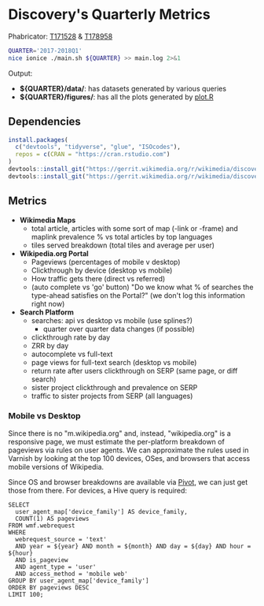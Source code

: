 # Discovery's Quarterly Metrics

Phabricator: [T171528](https://phabricator.wikimedia.org/T171528) & [T178958](https://phabricator.wikimedia.org/T178958)

```bash
QUARTER='2017-2018Q1'
nice ionice ./main.sh ${QUARTER} >> main.log 2>&1
```

Output:

- **${QUARTER}/data/**: has datasets generated by various queries
- **${QUARTER}/figures/**: has all the plots generated by [plot.R](plot.R)

## Dependencies

```R
install.packages(
  c("devtools", "tidyverse", "glue", "ISOcodes"),
  repos = c(CRAN = "https://cran.rstudio.com")
)
devtools::install_git("https://gerrit.wikimedia.org/r/wikimedia/discovery/wmf")
devtools::install_git("https://gerrit.wikimedia.org/r/wikimedia/discovery/polloi")
```

## Metrics

- **Wikimedia Maps**
  - total article, articles with some sort of map (-link or -frame) and maplink prevalence % vs total articles by top languages
  - tiles served breakdown (total tiles and average per user)
- **Wikipedia.org Portal**
  - Pageviews (percentages of mobile v desktop)
  - Clickthrough by device (desktop vs mobile)
  - How traffic gets there (direct vs referred)
  - (auto complete vs 'go' button) "Do we know what % of searches the type-ahead satisfies on the Portal?" (we don't log this information right now)
- **Search Platform**
  - searches: api vs desktop vs mobile (use splines?)
    - quarter over quarter data changes (if possible)
  - clickthrough rate by day
  - ZRR by day
  - autocomplete vs full-text
  - page views for full-text search (desktop vs mobile)
  - return rate after users clickthrough on SERP (same page, or diff search)
  - sister project clickthrough and prevalence on SERP
  - traffic to sister projects from SERP (all languages)

### Mobile vs Desktop

Since there is no "m.wikipedia.org" and, instead, "wikipedia.org" is a responsive page, we must estimate the per-platform breakdown of pageviews via rules on user agents. We can approximate the rules used in Varnish by looking at the top 100 devices, OSes, and browsers that access mobile versions of Wikipedia.

Since OS and browser breakdowns are available via [Pivot](https://pivot.wikimedia.org), we can just get those from there. For devices, a Hive query is required:

```Hive
SELECT
  user_agent_map['device_family'] AS device_family,
  COUNT(1) AS pageviews
FROM wmf.webrequest
WHERE
  webrequest_source = 'text'
  AND year = ${year} AND month = ${month} AND day = ${day} AND hour = ${hour}
  AND is_pageview
  AND agent_type = 'user'
  AND access_method = 'mobile web'
GROUP BY user_agent_map['device_family']
ORDER BY pageviews DESC
LIMIT 100;
```
